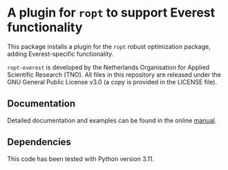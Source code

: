 # A plugin for `ropt` to support Everest functionality
This package installs a plugin for the `ropt` robust optimization package,
adding Everest-specific functionality.

`ropt-everest` is developed by the Netherlands Organisation for Applied
Scientific Research (TNO). All files in this repository are released under the
GNU General Public License v3.0 (a copy is provided in the LICENSE file).

## Documentation
Detailed documentation and examples can be found in the online
[manual](https://tno-ropt.github.io/ropt-everest/).

## Dependencies
This code has been tested with Python version 3.11.
